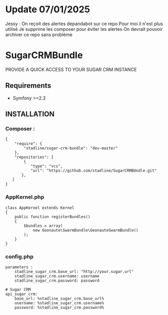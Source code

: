 # Update 07/01/2025

Jessy :
On reçoit des alertes depandabot sur ce repo
Pour moi il n'est plus utilisé
Je supprime les composer pour éviter les alertes
On devrait pouvoir archiver ce repo sans problème

# SugarCRMBundle

PROVIDE A QUICK ACCESS TO YOUR SUGAR CRM INSTANCE

## Requirements

* Symfony >=2.3

## INSTALLATION
### Composer :

    {
        "require": {
            "stadline/sugar-crm-bundle": "dev-master"
        },
        "repositories": [
            {
               "type": "vcs",
               "url": "https://github.com/stadline/SugarCRMBUndle.git"
           },
       ]
    }

### AppKernel.php

    class AppKernel extends Kernel
    {
        public function registerBundles()
        {
            $bundles = array(
                new Geonaute\SwarmBundle\GeonauteSwarmBundle()
            );
        }
    }

### config.php

    parameters :
        stadline_sugar_crm.base_url: "http://your.sugar.url"
        stadline_sugar_crm.username: username
        stadline_sugar_crm.password: password

    # Sugar CRM
    api_sugar_crm:
        base_url: %stadline_sugar_crm.base_url%
        username: %stadline_sugar_crm.username%
        password: %stadline_sugar_crm.password%
